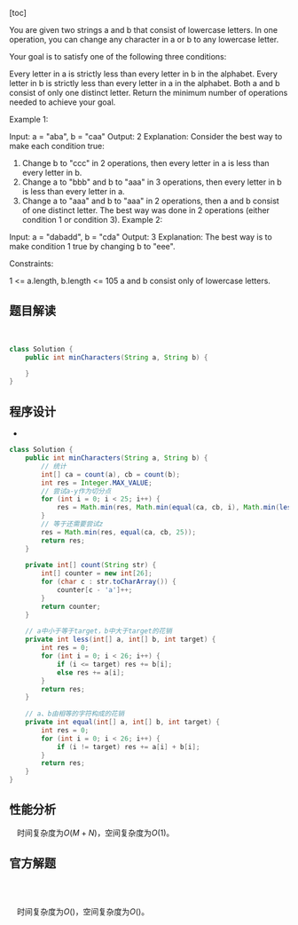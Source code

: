 [toc]

You are given two strings a and b that consist of lowercase letters. In one operation, you can change any character in a or b to any lowercase letter.

Your goal is to satisfy one of the following three conditions:

Every letter in a is strictly less than every letter in b in the alphabet.
Every letter in b is strictly less than every letter in a in the alphabet.
Both a and b consist of only one distinct letter.
Return the minimum number of operations needed to achieve your goal.

 

Example 1:

Input: a = "aba", b = "caa"
Output: 2
Explanation: Consider the best way to make each condition true:
1) Change b to "ccc" in 2 operations, then every letter in a is less than every letter in b.
2) Change a to "bbb" and b to "aaa" in 3 operations, then every letter in b is less than every letter in a.
3) Change a to "aaa" and b to "aaa" in 2 operations, then a and b consist of one distinct letter.
The best way was done in 2 operations (either condition 1 or condition 3).
Example 2:

Input: a = "dabadd", b = "cda"
Output: 3
Explanation: The best way is to make condition 1 true by changing b to "eee".


Constraints:

1 <= a.length, b.length <= 105
a and b consist only of lowercase letters.



## 题目解读

&emsp;

```java
class Solution {
    public int minCharacters(String a, String b) {

    }
}
```

## 程序设计

* 

```java
class Solution {
    public int minCharacters(String a, String b) {
        // 统计
        int[] ca = count(a), cb = count(b);
        int res = Integer.MAX_VALUE;
        // 尝试a-y作为切分点
        for (int i = 0; i < 25; i++) {
            res = Math.min(res, Math.min(equal(ca, cb, i), Math.min(less(ca, cb, i), less(cb, ca, i))));
        }
        // 等于还需要尝试z
        res = Math.min(res, equal(ca, cb, 25));
        return res;
    }
    
    private int[] count(String str) {
        int[] counter = new int[26];
        for (char c : str.toCharArray()) {
            counter[c - 'a']++;
        }
        return counter;
    }
    
    // a中小于等于target，b中大于target的花销
    private int less(int[] a, int[] b, int target) {
        int res = 0;
        for (int i = 0; i < 26; i++) {
            if (i <= target) res += b[i];
            else res += a[i];
        }
        return res;
    }
    
    // a、b由相等的字符构成的花销
    private int equal(int[] a, int[] b, int target) {
        int res = 0;
        for (int i = 0; i < 26; i++) {
            if (i != target) res += a[i] + b[i];
        }
        return res;
    }
}
```

## 性能分析

&emsp;时间复杂度为$O(M + N)$，空间复杂度为$O(1)$。



## 官方解题

&emsp;

```java

```

&emsp;时间复杂度为$O()$，空间复杂度为$O()$。
